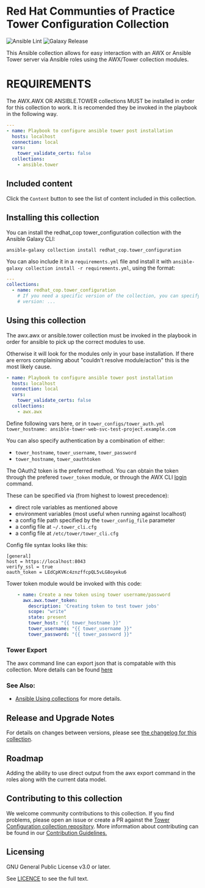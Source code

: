 # Red Hat Communties of Practice Tower Configuration Collection

![Ansible Lint](https://github.com/redhat-cop/tower_configuration/workflows/Ansible%20Lint/badge.svg)
![Galaxy Release](https://github.com/redhat-cop/tower_configuration/workflows/galaxy-release/badge.svg)
<!-- Further CI badges go here as above -->

This Ansible collection allows for easy interaction with an AWX or Ansible Tower server via Ansible roles using the AWX/Tower collection modules.

# REQUIREMENTS
The AWX.AWX OR ANSIBLE.TOWER collections MUST be installed in order for this collection to work. It is recomended they be invoked in the playbook in the following way. 

```yaml
---
- name: Playbook to configure ansible tower post installation
  hosts: localhost
  connection: local
  vars:
    tower_validate_certs: false
  collections:
    - ansible.tower
```

## Included content

Click the `Content` button to see the list of content included in this collection.

## Installing this collection

You can install the redhat_cop tower_configuration collection with the Ansible Galaxy CLI:

    ansible-galaxy collection install redhat_cop.tower_configuration

You can also include it in a `requirements.yml` file and install it with `ansible-galaxy collection install -r requirements.yml`, using the format:

```yaml
---
collections:
  - name: redhat_cop.tower_configuration
    # If you need a specific version of the collection, you can specify like this:
    # version: ...
```

## Using this collection
The awx.awx or ansible.tower collection must be invoked in the playbook in order for ansible to pick up the correct modules to use.

Otherwise it will look for the modules only in your base installation. If there are errors complaining about "couldn't resolve module/action" this is the most likely cause.

```yaml
- name: Playbook to configure ansible tower post installation
  hosts: localhost
  connection: local
  vars:
    tower_validate_certs: false
  collections:
    - awx.awx
```

Define following vars here, or in `tower_configs/tower_auth.yml`
`tower_hostname: ansible-tower-web-svc-test-project.example.com`

You can also specify authentication by a combination of either:

 - `tower_hostname`, `tower_username`, `tower_password`
 - `tower_hostname`, `tower_oauthtoken`

The OAuth2 token is the preferred method. You can obtain the token through the prefered `tower_token` module, or through the
AWX CLI [login](https://docs.ansible.com/ansible-tower/latest/html/towercli/reference.html#awx-login)
command.

These can be specified via (from highest to lowest precedence):

 - direct role variables as mentioned above
 - environment variables (most useful when running against localhost)
 - a config file path specified by the `tower_config_file` parameter
 - a config file at `~/.tower_cli.cfg`
 - a config file at `/etc/tower/tower_cli.cfg`

Config file syntax looks like this:

```
[general]
host = https://localhost:8043
verify_ssl = true
oauth_token = LEdCpKVKc4znzffcpQL5vLG8oyeku6
```

Tower token module would be invoked with this code:
```yaml
    - name: Create a new token using tower username/password
      awx.awx.tower_token:
        description: 'Creating token to test tower jobs'
        scope: "write"
        state: present
        tower_host: "{{ tower_hostname }}"
        tower_username: "{{ tower_username }}"
        tower_password: "{{ tower_password }}"

```

### Tower Export
The awx command line can export json that is compatable with this collection.
More details can be found [here](playbooks/tower_configs_export_model/README.md)

### See Also:

* [Ansible Using collections](https://docs.ansible.com/ansible/latest/user_guide/collections_using.html) for more details.

## Release and Upgrade Notes
For details on changes between versions, please see [the changelog for this collection](CHANGELOG.rst).

## Roadmap
Adding the ability to use direct output from the awx export command in the roles along with the current data model.

## Contributing to this collection

We welcome community contributions to this collection. If you find problems, please open an issue or create a PR against the [Tower Configuration collection repository](https://github.com/redhat-cop/tower_configuration).
More information about contributing can be found in our [Contribution Guidelines.](https://github.com/redhat-cop/tower_configuration/blob/devel/.github/CONTRIBUTING.md)

## Licensing

GNU General Public License v3.0 or later.

See [LICENCE](https://www.gnu.org/licenses/gpl-3.0.txt) to see the full text.
